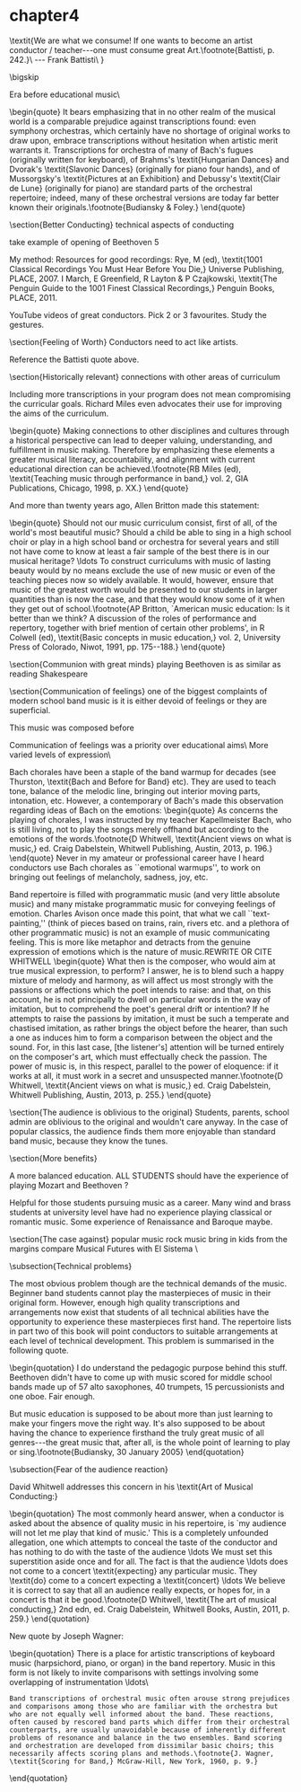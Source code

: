 # chapter4

\textit{We are what we consume! If one wants to become an artist conductor / teacher---one must consume great Art.\footnote{Battisti, p. 242.}\ --- Frank Battisti\ }

\bigskip

Era before educational music\

\begin{quote} It bears emphasizing that in no other realm of the musical world is a comparable prejudice against transcriptions found: even symphony orchestras, which certainly have no shortage of original works to draw upon, embrace transcriptions without hesitation when artistic merit warrants it. Transcriptions for orchestra of many of Bach's fugues \(originally written for keyboard\), of Brahms's \textit{Hungarian Dances} and Dvorak's \textit{Slavonic Dances} \(originally for piano four hands\), and of Mussorgsky's \textit{Pictures at an Exhibition} and Debussy's \textit{Clair de Lune} \(originally for piano\) are standard parts of the orchestral repertoire; indeed, many of these orchestral versions are today far better known their originals.\footnote{Budiansky \& Foley.} \end{quote}

\section{Better Conducting} technical aspects of conducting

take example of opening of Beethoven 5

My method: Resources for good recordings: Rye, M \(ed\), \textit{1001 Classical Recordings You Must Hear Before You Die,} Universe Publishing, PLACE, 2007. I March, E Greenfield, R Layton \& P Czajkowski, \textit{The Penguin Guide to the 1001 Finest Classical Recordings,} Penguin Books, PLACE, 2011.

YouTube videos of great conductors. Pick 2 or 3 favourites. Study the gestures.

\section{Feeling of Worth} Conductors need to act like artists.

Reference the Battisti quote above.

\section{Historically relevant} connections with other areas of curriculum

Including more transcriptions in your program does not mean compromising the curricular goals. Richard Miles even advocates their use for improving the aims of the curriculum.

\begin{quote} Making connections to other disciplines and cultures through a historical perspective can lead to deeper valuing, understanding, and fulfillment in music making. Therefore by emphasizing these elements a greater musical literacy, accountability, and alignment with current educational direction can be achieved.\footnote{RB Miles \(ed\), \textit{Teaching music through performance in band,} vol. 2, GIA Publications, Chicago, 1998, p. XX.} \end{quote}

And more than twenty years ago, Allen Britton made this statement:

\begin{quote} Should not our music curriculum consist, first of all, of the world's most beautiful music? Should a child be able to sing in a high school choir or play in a high school band or orchestra for several years and still not have come to know at least a fair sample of the best there is in our musical heritage? \ldots To construct curriculums with music of lasting beauty would by no means exclude the use of new music or even of the teaching pieces now so widely available. It would, however, ensure that music of the greatest worth would be presented to our students in larger quantities than is now the case, and that they would know some of it when they get out of school.\footnote{AP Britton, \`American music education: Is it better than we think? A discussion of the roles of performance and repertory, together with brief mention of certain other problems', in R Colwell \(ed\), \textit{Basic concepts in music education,} vol. 2, University Press of Colorado, Niwot, 1991, pp. 175--188.} \end{quote}

\section{Communion with great minds} playing Beethoven is as similar as reading Shakespeare

\section{Communication of feelings} one of the biggest complaints of modern school band music is it is either devoid of feelings or they are superficial.

This music was composed before

Communication of feelings was a priority over educational aims\ More varied levels of expression\

Bach chorales have been a staple of the band warmup for decades \(see Thurston, \textit{Bach and Before for Band} etc\). They are used to teach tone, balance of the melodic line, bringing out interior moving parts, intonation, etc. However, a contemporary of Bach's made this observation regarding ideas of Bach on the emotions: \begin{quote} As concerns the playing of chorales, I was instructed by my teacher Kapellmeister Bach, who is still living, not to play the songs merely offhand but according to the emotions of the words.\footnote{D Whitwell, \textit{Ancient views on what is music,} ed. Craig Dabelstein, Whitwell Publishing, Austin, 2013, p. 196.} \end{quote} Never in my amateur or professional career have I heard conductors use Bach chorales as \`\`emotional warmups'', to work on bringing out feelings of melancholy, sadness, joy, etc.

Band repertoire is filled with programmatic music \(and very little absolute music\) and many mistake programmatic music for conveying feelings of emotion. Charles Avison once made this point, that what we call \`\`text-painting,'' \(think of pieces based on trains, rain, rivers etc. and a plethora of other programmatic music\) is not an example of music communicating feeling. This is more like metaphor and detracts from the genuine expression of emotions which is the nature of music.REWRITE OR CITE WHITWELL \begin{quote} What then is the composer, who would aim at true musical expression, to perform? I answer, he is to blend such a happy mixture of melody and harmony, as will affect us most strongly with the passions or affections which the poet intends to raise: and that, on this account, he is not principally to dwell on particular words in the way of imitation, but to comprehend the poet's general drift or intention? If he attempts to raise the passions by imitation, it must be such a temperate and chastised imitation, as rather brings the object before the hearer, than such a one as induces him to form a comparison between the object and the sound. For, in this last case, \[the listener's\] attention will be turned entirely on the composer's art, which must effectually check the passion. The power of music is, in this respect, parallel to the power of eloquence: if it works at all, it must work in a secret and unsuspected manner.\footnote{D Whitwell, \textit{Ancient views on what is music,} ed. Craig Dabelstein, Whitwell Publishing, Austin, 2013, p. 255.} \end{quote}

\section{The audience is oblivious to the original} Students, parents, school admin are oblivious to the original and wouldn't care anyway. In the case of popular classics, the audience finds them more enjoyable than standard band music, because they know the tunes.

\section{More benefits}

A more balanced education. ALL STUDENTS should have the experience of playing Mozart and Beethoven ?

Helpful for those students pursuing music as a career. Many wind and brass students at university level have had no experience playing classical or romantic music. Some experience of Renaissance and Baroque maybe.

\section{The case against} popular music rock music bring in kids from the margins compare Musical Futures with El Sistema \

\subsection{Technical problems}

The most obvious problem though are the technical demands of the music. Beginner band students cannot play the masterpieces of music in their original form. However, enough high quality transcriptions and arrangements now exist that students of all technical abilities have the opportunity to experience these masterpieces first hand. The repertoire lists in part two of this book will point conductors to suitable arrangements at each level of technical development. This problem is summarised in the following quote.

\begin{quotation} I do understand the pedagogic purpose behind this stuff. Beethoven didn't have to come up with music scored for middle school bands made up of 57 alto saxophones, 40 trumpets, 15 percussionists and one oboe. Fair enough.

But music education is supposed to be about more than just learning to make your fingers move the right way. It's also supposed to be about having the chance to experience firsthand the truly great music of all genres---the great music that, after all, is the whole point of learning to play or sing.\footnote{Budiansky, 30 January 2005} \end{quotation}

\subsection{Fear of the audience reaction}

David Whitwell addresses this concern in his \textit{Art of Musical Conducting:}

\begin{quotation} The most commonly heard answer, when a conductor is asked about the absence of quality music in his repertoire, is \`my audience will not let me play that kind of music.' This is a completely unfounded allegation, one which attempts to conceal the taste of the conductor and has nothing to do with the taste of the audience \ldots We must set this superstition aside once and for all. The fact is that the audience \ldots does not come to a concert \textit{expecting} any particular music. They \textit{do} come to a concert expecting a \textit{concert} \ldots We believe it is correct to say that all an audience really expects, or hopes for, in a concert is that it be good.\footnote{D Whitwell, \textit{The art of musical conducting,} 2nd edn, ed. Craig Dabelstein, Whitwell Books, Austin, 2011, p. 259.} \end{quotation}

New quote by Joseph Wagner:

\begin{quotation} There is a place for artistic transcriptions of keyboard music \(harpsichord, piano, or organ\) in the band repertory. Music in this form is not likely to invite comparisons with settings involving some overlapping of instrumentation \ldots\

```text
Band transcriptions of orchestral music often arouse strong prejudices and comparisons among those who are familiar with the orchestra but who are not equally well informed about the band. These reactions, often caused by rescored band parts which differ from their orchestral counterparts, are usually unavoidable because of inherently different problems of resonance and balance in the two ensembles. Band scoring and orchestration are developed from dissimilar basic choirs; this necessarily affects scoring plans and methods.\footnote{J. Wagner, \textit{Scoring for Band,} McGraw-Hill, New York, 1960, p. 9.}
```

\end{quotation}

